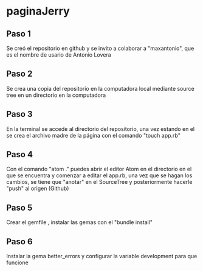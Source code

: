 # paginaJerry

## Paso 1
Se creó el repositorio en github y se invito a colaborar a "maxantonio", que es el nombre de usario de Antonio Lovera

## Paso 2
Se crea una copia del repositorio en la computadora local mediante source tree en un directorio en la computadora

 ## Paso 3
 En la terminal se accede al directorio del repositorio, una vez estando en el se crea el archivo madre de la página con el comando "touch app.rb"

 ## Paso 4
 Con el comando "atom ." puedes abrir el editor Atom en el directorio en el que se encuentra y comenzar a editar el app.rb, una vez que se hagan los cambios, se tiene que "anotar" en el SourceTree y posteriormente hacerle "push" al origen (Github)

 ## Paso 5
 Crear el gemfile , instalar las gemas con el "bundle install"

 ## Paso 6
 Instalar la gema better_errors y configurar la variable development para que funcione
 
